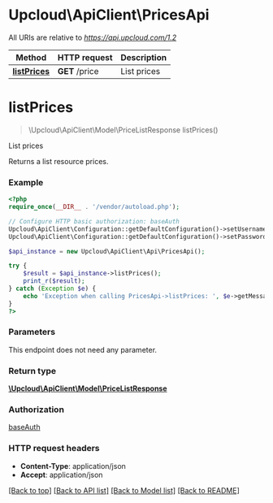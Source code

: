 # Upcloud\ApiClient\PricesApi

All URIs are relative to _https://api.upcloud.com/1.2_

| Method                                    | HTTP request   | Description |
| ----------------------------------------- | -------------- | ----------- |
| [**listPrices**](PricesApi.md#listPrices) | **GET** /price | List prices |

# **listPrices**

> \Upcloud\ApiClient\Model\PriceListResponse listPrices()

List prices

Returns a list resource prices.

### Example

```php
<?php
require_once(__DIR__ . '/vendor/autoload.php');

// Configure HTTP basic authorization: baseAuth
Upcloud\ApiClient\Configuration::getDefaultConfiguration()->setUsername('YOUR_USERNAME');
Upcloud\ApiClient\Configuration::getDefaultConfiguration()->setPassword('YOUR_PASSWORD');

$api_instance = new Upcloud\ApiClient\Api\PricesApi();

try {
    $result = $api_instance->listPrices();
    print_r($result);
} catch (Exception $e) {
    echo 'Exception when calling PricesApi->listPrices: ', $e->getMessage(), PHP_EOL;
}
?>
```

### Parameters

This endpoint does not need any parameter.

### Return type

[**\Upcloud\ApiClient\Model\PriceListResponse**](../Model/PriceListResponse.md)

### Authorization

[baseAuth](../../README.md#baseAuth)

### HTTP request headers

* **Content-Type**: application/json
* **Accept**: application/json

[[Back to top]](#) [[Back to API list]](../../README.md#documentation-for-api-endpoints) [[Back to Model list]](../../README.md#documentation-for-models) [[Back to README]](../../README.md)
